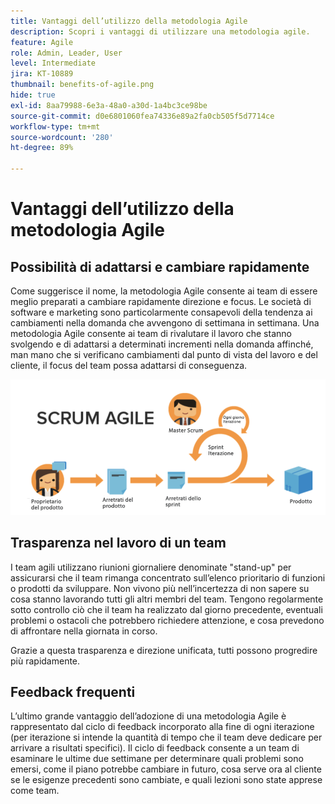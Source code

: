 ```yaml
---
title: Vantaggi dell’utilizzo della metodologia Agile
description: Scopri i vantaggi di utilizzare una metodologia agile.
feature: Agile
role: Admin, Leader, User
level: Intermediate
jira: KT-10889
thumbnail: benefits-of-agile.png
hide: true
exl-id: 8aa79988-6e3a-48a0-a30d-1a4bc3ce98be
source-git-commit: d0e6801060fea74336e89a2fa0cb505f5d7714ce
workflow-type: tm+mt
source-wordcount: '280'
ht-degree: 89%

---
```


# Vantaggi dell’utilizzo della metodologia Agile

## Possibilità di adattarsi e cambiare rapidamente

Come suggerisce il nome, la metodologia Agile consente ai team di essere meglio preparati a cambiare rapidamente direzione e focus. Le società di software e marketing sono particolarmente consapevoli della tendenza ai cambiamenti nella domanda che avvengono di settimana in settimana. Una metodologia Agile consente ai team di rivalutare il lavoro che stanno svolgendo e di adattarsi a determinati incrementi nella domanda affinché, man mano che si verificano cambiamenti dal punto di vista del lavoro e del cliente, il focus del team possa adattarsi di conseguenza.

![Flusso di lavoro agile](assets/agile-work-stream.png)

## Trasparenza nel lavoro di un team

I team agili utilizzano riunioni giornaliere denominate &quot;stand-up&quot; per assicurarsi che il team rimanga concentrato sull’elenco prioritario di funzioni o prodotti da sviluppare. Non vivono più nell’incertezza di non sapere su cosa stanno lavorando tutti gli altri membri del team. Tengono regolarmente sotto controllo ciò che il team ha realizzato dal giorno precedente, eventuali problemi o ostacoli che potrebbero richiedere attenzione, e cosa prevedono di affrontare nella giornata in corso.



Grazie a questa trasparenza e direzione unificata, tutti possono progredire più rapidamente.



## Feedback frequenti

L’ultimo grande vantaggio dell’adozione di una metodologia Agile è rappresentato dal ciclo di feedback incorporato alla fine di ogni iterazione (per iterazione si intende la quantità di tempo che il team deve dedicare per arrivare a risultati specifici). Il ciclo di feedback consente a un team di esaminare le ultime due settimane per determinare quali problemi sono emersi, come il piano potrebbe cambiare in futuro, cosa serve ora al cliente se le esigenze precedenti sono cambiate, e quali lezioni sono state apprese come team.
